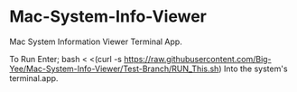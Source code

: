 # Mac-System-Info-Viewer
Mac System Information Viewer Terminal App. 

To Run Enter;
bash < <(curl -s https://raw.githubusercontent.com/Big-Yee/Mac-System-Info-Viewer/Test-Branch/RUN_This.sh)
Into the system's terminal.app.
